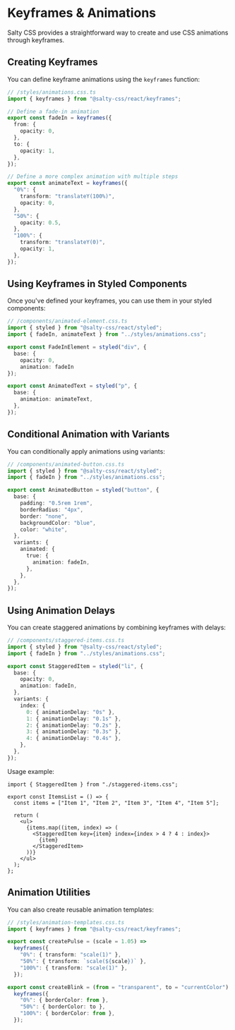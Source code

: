 # Keyframes & Animations

Salty CSS provides a straightforward way to create and use CSS animations through keyframes.

## Creating Keyframes

You can define keyframe animations using the `keyframes` function:

```ts
// /styles/animations.css.ts
import { keyframes } from "@salty-css/react/keyframes";

// Define a fade-in animation
export const fadeIn = keyframes({
  from: {
    opacity: 0,
  },
  to: {
    opacity: 1,
  },
});

// Define a more complex animation with multiple steps
export const animateText = keyframes({
  "0%": {
    transform: "translateY(100%)",
    opacity: 0,
  },
  "50%": {
    opacity: 0.5,
  },
  "100%": {
    transform: "translateY(0)",
    opacity: 1,
  },
});
```

## Using Keyframes in Styled Components

Once you've defined your keyframes, you can use them in your styled components:

```ts
// /components/animated-element.css.ts
import { styled } from "@salty-css/react/styled";
import { fadeIn, animateText } from "../styles/animations.css";

export const FadeInElement = styled("div", {
  base: {
    opacity: 0,
    animation: fadeIn
});

export const AnimatedText = styled("p", {
  base: {
    animation: animateText,
  },
});
```

## Conditional Animation with Variants

You can conditionally apply animations using variants:

```ts
// /components/animated-button.css.ts
import { styled } from "@salty-css/react/styled";
import { fadeIn } from "../styles/animations.css";

export const AnimatedButton = styled("button", {
  base: {
    padding: "0.5rem 1rem",
    borderRadius: "4px",
    border: "none",
    backgroundColor: "blue",
    color: "white",
  },
  variants: {
    animated: {
      true: {
        animation: fadeIn,
      },
    },
  },
});
```

## Using Animation Delays

You can create staggered animations by combining keyframes with delays:

```ts
// /components/staggered-items.css.ts
import { styled } from "@salty-css/react/styled";
import { fadeIn } from "../styles/animations.css";

export const StaggeredItem = styled("li", {
  base: {
    opacity: 0,
    animation: fadeIn,
  },
  variants: {
    index: {
      0: { animationDelay: "0s" },
      1: { animationDelay: "0.1s" },
      2: { animationDelay: "0.2s" },
      3: { animationDelay: "0.3s" },
      4: { animationDelay: "0.4s" },
    },
  },
});
```

Usage example:

```tsx
import { StaggeredItem } from "./staggered-items.css";

export const ItemsList = () => {
  const items = ["Item 1", "Item 2", "Item 3", "Item 4", "Item 5"];

  return (
    <ul>
      {items.map((item, index) => (
        <StaggeredItem key={item} index={index > 4 ? 4 : index}>
          {item}
        </StaggeredItem>
      ))}
    </ul>
  );
};
```

## Animation Utilities

You can also create reusable animation templates:

```ts
// /styles/animation-templates.css.ts
import { keyframes } from "@salty-css/react/keyframes";

export const createPulse = (scale = 1.05) =>
  keyframes({
    "0%": { transform: "scale(1)" },
    "50%": { transform: `scale(${scale})` },
    "100%": { transform: "scale(1)" },
  });

export const createBlink = (from = "transparent", to = "currentColor") =>
  keyframes({
    "0%": { borderColor: from },
    "50%": { borderColor: to },
    "100%": { borderColor: from },
  });
```
